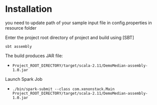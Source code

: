 # Installation #

you need to update path of your sample input file in config.properties in resource folder

Enter the project root directory of project and build using [SBT] 
```
sbt assembly
```

The build produces JAR file:
* `Project_ROOT_DIRECTORY/target/scala-2.11/DemoMedian-assembly-1.0.jar` 

Launch Spark Job

* `./bin/spark-submit --class com.xenonstack.Main Project_ROOT_DIRECTORY/target/scala-2.11/DemoMedian-assembly-1.0.jar`
